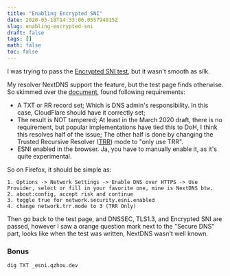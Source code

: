 ```yaml
---
title: "Enabling Encrypted SNI"
date: 2020-05-18T14:33:06.055794815Z
slug: enabling-encrypted-sni
draft: false
tags: []
math: false
toc: false
---
```


I was trying to pass the [Encrypted SNI test], but it wasn't smooth as silk.

My resolver NextDNS support the feature, but the test page finds otherwise. So skimmed over the [document], found following requirements:

<!--more-->

* A TXT or RR record set;
Which is DNS admin's responsibility. In this case, CloudFlare should have it correctly set;
* The result is NOT tampered;
At least in the March 2020 draft, there is no requirement, but popular implementations have tied this to DoH, I think this resolves half of the issue;
The other half is done by changing the Trusted Recursive Resolver ([TRR]) mode to "only use TRR". 
* ESNI enabled in the browser.
Ja, you have to manually enable it, as it's quite experimental.



So on Firefox, it should be simple as:

	1. Options -> Network Settings -> Enable DNS over HTTPS -> Use Provider, select or fill in your favorite one, mine is NextDNS btw.
	2. about:config, accept risk and continue
	3. toggle true for network.security.esni.enabled
	4. change network.trr.mode to 3 (TRR Only)



Then go back to the test page, and DNSSEC, TLS1.3, and Encrypted SNI are passed, however I saw a orange question mark next to the "Secure DNS" part, looks like when the test was written, NextDNS wasn't well known.

### Bonus

`dig TXT _esni.qzhou.dev`

[Encrypted SNI test]: https://www.cloudflare.com/ssl/encrypted-sni/
[document]: https://tools.ietf.org/html/draft-ietf-tls-esni-06
[TRR]: https://wiki.mozilla.org/Trusted_Recursive_Resolver